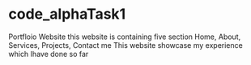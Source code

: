 # code_alphaTask1
Portfloio Website
this website is containing five section Home, About, Services, Projects, Contact me
This website showcase my experience which Ihave done so far
